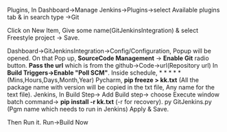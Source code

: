 Plugins,
In Dashboard->Manage Jenkins->Plugins->select Available plugins tab & in search type ->Git


Click on New Item,
Give some name(GitJenkinsIntegration) & select Freestyle project -> Save.

Dashboard->GitJenkinsIntegration->Config/Configuration,
  Popup will be opened. On that Pop up,
   **SourceCode Management** -> **Enable Git** radio button.
   **Pass the url** which is from the github->Code->url(Repository url)
   In **Build Triggers->Enable "Poll SCM"**.
   Inside schedule, *  *  *  *  * (Mins,Hours,Days,Month,Year)
    Pycharm,
    **pip freeze > kk.txt** (All the package name with version will be copied in the txt file, Any name for the text file).
   Jenkins,
   In Build Step-> Add Build step-> choose Execute window batch command-> 
   **pip install -r kk.txt** (-r for recovery).
   py GitJenkins.py (Pgm name which needs to run in Jenkins)
   Apply & Save.
   
Then Run it.
Run->Build Now
